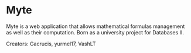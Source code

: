 # Myte
Myte is a web application that allows mathematical formulas management as well as their computation. Born
as a university project for Databases II.

Creators: Gacrucis, yurmel17, VashLT

